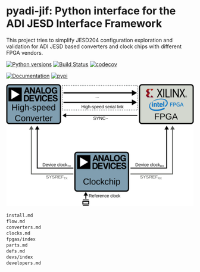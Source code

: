 # pyadi-jif: Python interface for the ADI JESD Interface Framework

This project tries to simplify JESD204 configuration exploration and validation for ADI JESD based converters and clock chips with different FPGA vendors.

[![Python versions](https://img.shields.io/pypi/pyversions/pyadi-jif.svg)](https://pypi.python.org/pypi/pyadi-jif/) [![Build Status](https://github.com/analogdevicesinc/pyadi-jif/actions/workflows/tests.yml/badge.svg)](https://github.com/analogdevicesinc/pyadi-jif/actions/workflows/tests.yml) [![codecov](https://codecov.io/gh/analogdevicesinc/pyadi-jif/branch/main/graph/badge.svg)](https://codecov.io/gh/analogdevicesinc/pyadi-jif)

[![Documentation](https://img.shields.io/badge/doc-latest-blue.svg)](https://analogdevicesinc.github.io/pyadi-jif/) [![pypi](https://img.shields.io/pypi/v/pyadi-jif.svg)](https://pypi.python.org/pypi/pyadi-jif/)

<p align="center">
  <img width="600" src="_static/imgs/jesd_basic.png">
</p>

```{toctree}
install.md
flow.md
converters.md
clocks.md
fpgas/index
parts.md
defs.md
devs/index
developers.md
```
